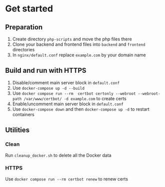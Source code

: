 # Get started
## Preparation
1. Create directory `php-scripts` and move the php files there
2. Clone your backend and frontend files into `backend` and `frontend` directories
3. In `nginx/default.conf` replace `example.com` by your domain name
## Build and run with HTTPS
1. Disable/comment main server block in `default.conf`
2. Use `docker-compose up -d --build`
3. Use `docker compose run --rm  certbot certonly --webroot --webroot-path /var/www/certbot/ -d example.com` to create certs
4. Enable/uncomment main server block in `default.conf`
5. Use `docker-compose down` and then `docker-compose up -d` to restart containers
## Utilities
### Clean
Run `cleanup_docker.sh` to delete all the Docker data
### HTTPS
Use `docker compose run --rm certbot renew` to renew certs
